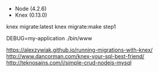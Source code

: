 
* Node (4.2.6)
* Knex (0.13.0)

knex migrate:latest
knex migrate:make step1  

DEBUG=my-application ./bin/www


https://alexzywiak.github.io/running-migrations-with-knex/
http://www.dancorman.com/knex-your-sql-best-friend/
http://teknosains.com/i/simple-crud-nodejs-mysql
